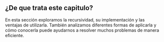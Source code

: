 <h2>¿De que trata este capitulo?</h2>
<p>En esta sección exploramos la recursividad, su implementación y las ventajas de utilizarla. También analizamos diferentes formas de aplicarla y cómo conocerla puede ayudarnos a resolver muchos problemas de manera eficiente.</p>
